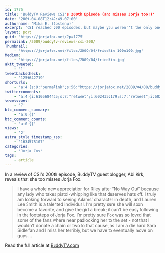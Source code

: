```yaml
---
id: 1775
title: 'BuddyTV Reviews CSI's 200th Episode (and misses Jorja too!)'
date: '2009-04-08T12:47:49-07:00'
authorname: 'Mika E. (Ipstenu)'
excerpt: 'CSI reached 200 episodes, but maybe you weren''t the only ones who felt something (someone) was missing. BuddyTV Guest Blogger, Abi Kirk, misses Jorja too.'
layout: post
guid: 'https://jorjafox.net/?p=1775'
permalink: /2009/buddytv-reviews-csi-200/
Thumbnail:
    - 'https://jorjafox.net/files/2009/04/friedkin-100x100.jpg'
Medium:
    - 'https://jorjafox.net/files/2009/04/friedkin.jpg'
aktt_tweeted:
    - '1'
tweetbackscheck:
    - '1259642719'
shorturls:
    - 'a:4:{s:9:"permalink";s:56:"https://jorjafox.net/2009/04/08/buddytv-reviews-csi-200/";s:7:"tinyurl";s:25:"http://tinyurl.com/cn746l";s:4:"isgd";s:18:"http://is.gd/52WBF";s:5:"bitly";s:20:"http://bit.ly/6PCtQz";}'
twittercomments:
    - 'a:4:{i:6105684415;s:7:"retweet";i:6024352179;s:7:"retweet";i:6023785605;s:7:"retweet";i:6023627892;s:7:"retweet";}'
tweetcount:
    - '7'
btc_comment_summary:
    - 'a:0:{}'
btc_comment_counts:
    - 'a:0:{}'
Views:
    - '2'
astra_style_timestamp_css:
    - '1634578107'
categories:
    - 'Jorja Fox'
tags:
    - article
---
```


In a review of CSI's 200th episode, BuddyTV guest blogger, Abi Kirk, reveals that she too misses Jorja Fox.

<blockquote>I have a whole new appreciation for Riley after “No Way Out” because any lady who takes pistol-whipping like that deserves hats off. I truly am looking forward to seeing Adams’ character in depth, and Lauren Lee Smith is a talented individual. I’m pretty sure she will soon become a favorite, and give the girl a break; it can’t be easy following in the footsteps of Jorja Fox. I’m pretty sure Fox was so loved that some of the fans where near padlocking her to the set - not that I wouldn’t donate a chain or two to that cause, as I am a die hard Sara Sidle fan and I miss her terribly, but we have to eventually move on guys….</blockquote>

Read the full article at <a href="http://www.buddytv.com/articles/csi/csi-the-200th-birthday-spectac-27603.aspx">BuddyTV.com</a>
